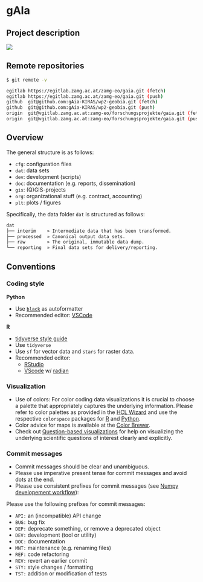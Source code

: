 # gAIa

## Project description

![](https://www.mdpi.com/ijgi/ijgi-08-00551/article_deploy/html/images/ijgi-08-00551-g002.png)

## Remote repositories

```sh
$ git remote -v
```
```sh
egitlab https://egitlab.zamg.ac.at/zamg-eo/gaia.git (fetch)
egitlab https://egitlab.zamg.ac.at/zamg-eo/gaia.git (push)
github  git@github.com:gAia-KIRAS/wp2-geobia.git (fetch)
github  git@github.com:gAia-KIRAS/wp2-geobia.git (push)
origin  git@vgitlab.zamg.ac.at:zamg-eo/forschungsprojekte/gaia.git (fetch)
origin  git@vgitlab.zamg.ac.at:zamg-eo/forschungsprojekte/gaia.git (push)
```

## Overview 

The general structure is as follows:
- `cfg`: configuration files
- `dat`: data sets
- `dev`: development (scripts)
- `doc`: documentation (e.g. reports, dissemination)
- `gis`: (Q)GIS-projects
- `org`: organizational stuff (e.g. contract, accounting)
- `plt`: plots / figures

Specifically, the data folder `dat` is structured as follows:

```sh
dat
├── interim    » Intermediate data that has been transformed.
├── processed  » Canonical output data sets.
├── raw        » The original, immutable data dump.
└── reporting  » Final data sets for delivery/reporting.
```

## Conventions

### Coding style
**Python**
- Use [`black`](https://github.com/psf/black) as autoformatter
- Recommended editor: [VSCode](https://code.visualstudio.com/docs/python/python-tutorial)

**R**
- [tidyverse style guide](https://style.tidyverse.org/)
- Use `tidyverse`
- Use `sf` for vector data and `stars` for raster data.
- Recommended editor:
    - [RStudio](https://www.rstudio.com/)
    - [VScode](https://marketplace.visualstudio.com/items?itemName=Ikuyadeu.r) w/ [radian](https://github.com/randy3k/radian)


### Visualization
- Use of colors: For color coding data visualizations it is crucial to choose a palette that appropriately captures the underlying information. Please refer to color palettes as provided in the [HCL Wizard](https://hclwizard.org/) and use the respective `colorspace`  packages for [R](http://colorspace.r-forge.r-project.org/) and [Python](https://python-colorspace.readthedocs.io/en/latest/).
- Color advice for maps is available at the [Color Brewer](https://colorbrewer2.org/).
- Check out [Question-based visualizations](https://graphicsprinciples.github.io/qbv.html) for help on visualizing the underlying scientific questions of interest clearly and explicitly.


### Commit messages
- Commit messages should be clear and unambiguous.
- Please use imperative present tense for commit messages and avoid dots at the end.
- Please use consistent prefixes for commit messages (see [Numpy developement workflow](http://docs.scipy.org/doc/numpy/dev/gitwash/development_workflow.html#writing-the-commit-message)):

Please use the following prefixes for commit messages:

- `API:` an (incompatible) API change
- `BUG:` bug fix
- `DEP:` deprecate something, or remove a deprecated object
- `DEV:` development (tool or utility)
- `DOC:` documentation
- `MNT:` maintenance (e.g. renaming files)
- `REF:` code refactoring
- `REV:` revert an earlier commit
- `STY:` style changes / formatting
- `TST:` addition or modification of tests
